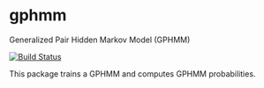 # gphmm
Generalized Pair Hidden Markov Model (GPHMM)

[![Build Status](https://travis-ci.com/fperraudeau/gphmm.svg?token=ytLv1sMU2PLnbscswr5x&branch=master)](https://travis-ci.org/fperraudeau/gphmm)

This package trains a GPHMM and computes GPHMM probabilities.
